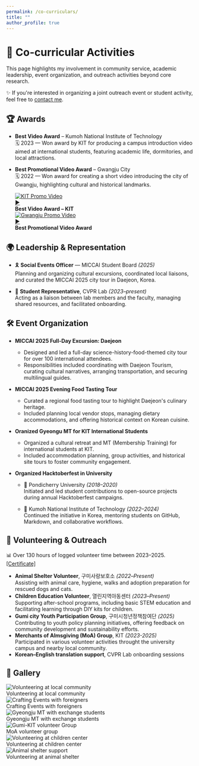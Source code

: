 ```yaml
---
permalink: /co-curriculars/
title: ""
author_profile: true
---
```


# 🧩 Co-curricular Activities

This page highlights my involvement in community service, academic leadership, event organization, and outreach activities beyond core research.

<div class="callout">
  <p>✨ If you're interested in organizing a joint outreach event or student activity, feel free to <a href="https://www.linkedin.com/in/bishal-swain" target="_blank" rel="noopener noreferrer">contact me</a>.
  </p>
</div>

<!-- 
##  Talks & Presentations


---

-->

## 🏆 Awards
- **Best Video Award** – Kumoh National Institute of Technology  
  🗓️ 2023 — Won award by KIT for producing a campus introduction video aimed at international students, featuring academic life, dormitories, and local attractions.

- **Best Promotional Video Award** – Gwangju City  
  🗓️ 2022 — Won award for creating a short video introducing the city of Gwangju, highlighting cultural and historical landmarks.

  <div class="awards-gallery">
  <div class="video-card">
    <a href="https://youtu.be/1D0Ye_ExENc?si=cIBHKZ1y2E-qY7vo" target="_blank">
      <img src="/images/thumbnail/thumb_kumoh.png" alt="KIT Promo Video">
      <div class="overlay"><span>▶</span></div>
    </a>
    <div class="video-caption">
      <strong>Best Video Award – KIT</strong><br>
    </div>
  </div>

  <div class="video-card">
    <a href="https://youtu.be/CrisfJ-KsFw?si=lkOcfHTDdhnLY_Co" target="_blank">
      <img src="/images/thumbnail/thumb_gwangju.png" alt="Gwangju Promo Video">
      <div class="overlay"><span>▶</span></div>
    </a>
    <div class="video-caption">
      <strong>Best Promotional Video Award</strong><br>
    </div>
  </div>

## 🌍 Leadership & Representation

- 🎗️ **Social Events Officer** — MICCAI Student Board _(2025)_  
  Planning and organizing cultural excursions, coordinated local liaisons, and curated the MICCAI 2025 city tour in Daejeon, Korea.

- 👥 **Student Representative**, CVPR Lab _(2023–present)_  
  Acting as a liaison between lab members and the faculty, managing shared resources, and facilitated onboarding.


## 🛠️ Event Organization
- **MICCAI 2025 Full-Day Excursion: Daejeon**  
  - Designed and led a full-day science-history-food-themed city tour for over 100 international attendees. 
  - Responsibilities included coordinating with Daejeon Tourism, curating cultural narratives, arranging transportation, and securing multilingual guides.


- **MICCAI 2025 Evening Food Tasting Tour**
  - Curated a regional food tasting tour to highlight Daejeon's culinary heritage. 
  - Included planning local vendor stops, managing dietary accommodations, and offering historical context on Korean cuisine.

- **Oranized Gyeongu MT for KIT International Students**  
  - Organized a cultural retreat and MT (Membership Training) for international students at KIT. 
  - Included accommodation planning, group activities, and historical site tours to foster community engagement.

- **Organized Hacktoberfest in University** 
  - 🏫 Pondicherry University _(2018–2020)_  
    Initiated and led student contributions to open-source projects during annual Hacktoberfest campaigns.

  - 🏫 Kumoh National Institute of Technology _(2022–2024)_  
    Continued the initiative in Korea, mentoring students on GitHub, Markdown, and collaborative workflows.



## 🤝 Volunteering & Outreach

<div class="callout yellow" >
📊 Over 130 hours of logged volunteer time between 2023–2025. <a href ="https://drive.google.com/file/d/1Rn0XTQsKL5-Xc6_9oLPL3-w5FRGaF3om/view?usp=sharing" target="_blank" rel="noopener noreferrer">[Certificate]</a>
</div>

- **Animal Shelter Volunteer**, 구미사랑보호소 _(2022–Present)_  
  Assisting with animal care, hygiene, walks and adoption preparation for rescued dogs and cats.
- **Children Education Volunteer**, 열린지역아동센터 _(2023–Present)_  
  Supporting after-school programs, including basic STEM education and facilitating learning through DIY kits for children.
- **Gumi city Youth Participation Group**, 구미시청년정책참여단 _(2025)_  
  Contributing to youth policy planning initiatives, offering feedback on community development and sustainability efforts.
- **Merchants of Almsgiving (MoA) Group**, KIT _(2023-2025)_  
  Participated in various volunteer activities throught the university campus and nearby local community.
- **Korean–English translation support**, CVPR Lab onboarding sessions

## 📸 Gallery


<div class="gallery">
  <div class="crop crop-16x9">
    <img src="/images/volunteer/volunteer_children2.jpg" alt="Volunteering at local community">
    <div class="caption">Volunteering at local community</div>
  </div>
  <div class="crop crop-16x9">
    <img src="/images/volunteer/volunteer_event1.jpg" alt="Crafting Events with foreigners">
    <div class="caption">Crafting Events with foreigners</div>
  </div>
  <div class="crop crop-16x9">
    <img src="/images/volunteer/volunteer_gyeongju.jpg" alt="Gyeongju MT with exchange students">
    <div class="caption">Gyeongju MT with exchange students</div>
  </div>
  <div class="crop crop-16x9">
    <img src="/images/volunteer/volunteer_moa.jpg" alt="Gumi-KIT volunteer Group">
    <div class="caption">MoA volunteer group</div>
  </div>
  <div class="crop crop-3x4">
    <img src="/images/volunteer/volunteer_children.jpg" alt="Volunteering at children center">
    <div class="caption">Volunteering at children center</div>
  </div>
  <div class="crop crop-3x4">
    <img src="/images/volunteer/volunteer_shelter1.jpg" alt="Animal shelter support">
    <div class="caption">Volunteering at animal shelter</div>
  </div>
</div>



